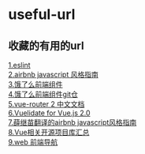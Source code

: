 # useful-url
## 收藏的有用的url
<a href="http://eslint.cn/docs/rules/no-underscore-dangle">
	1.eslint
<a>
<br>
<a href="https://github.com/airbnb/javascript">
	2.airbnb javascript 风格指南
</a>
<br>
<a href="http://element.eleme.io/#/zh-CN/component/quickstart">
	3.饿了么前端组件
</a>
<br>
<a href="https://github.com/ElemeFE/element">
	4.饿了么前端组件git仓
</a>
<br>
<a href="http://router.vuejs.org/zh-cn/">
	5.vue-router 2 中文文档
</a>
<br>
<a href="https://monterail.github.io/vuelidate/#sub-basic-form">
	6.Vuelidate for Vue.js 2.0
</a>	
<br>
<a href ="https://github.com/getjll/JavaScript-Style-Guide" >
	  7.薛继苗翻译的airbnb javascript风格指南
</a>
<br>
<a href ="https://github.com/opendigg/awesome-github-vue" >
	  8.Vue相关开源项目库汇总
</a>
<br>
<a href ="http://www.alloyteam.com/nav/index.html" >
	  9.web 前端导航
</a>
<br>

